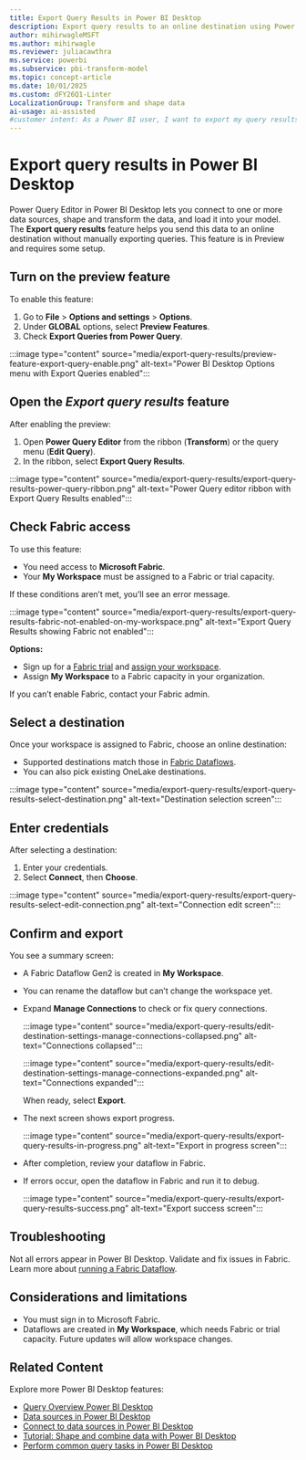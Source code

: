 ```yaml
---
title: Export Query Results in Power BI Desktop
description: Export query results to an online destination using Power BI Desktop
author: mihirwagleMSFT
ms.author: mihirwagle
ms.reviewer: juliacawthra
ms.service: powerbi
ms.subservice: pbi-transform-model
ms.topic: concept-article
ms.date: 10/01/2025
ms.custom: dFY26Q1-Linter
LocalizationGroup: Transform and shape data
ai-usage: ai-assisted
#customer intent: As a Power BI user, I want to export my query results to a destination of my choice.
---
```


# Export query results in Power BI Desktop

Power Query Editor in Power BI Desktop lets you connect to one or more data sources, shape and transform the data, and load it into your model. The **Export query results** feature helps you send this data to an online destination without manually exporting queries. This feature is in Preview and requires some setup.

## Turn on the preview feature

To enable this feature:

1. Go to **File** > **Options and settings** > **Options**.
1. Under **GLOBAL** options, select **Preview Features**.
1. Check **Export Queries from Power Query**.

:::image type="content" source="media/export-query-results/preview-feature-export-query-enable.png" alt-text="Power BI Desktop Options menu with Export Queries enabled":::

## Open the *Export query results* feature

After enabling the preview:

1. Open **Power Query Editor** from the ribbon (**Transform**) or the query menu (**Edit Query**).
1. In the ribbon, select **Export Query Results**.

:::image type="content" source="media/export-query-results/export-query-results-power-query-ribbon.png" alt-text="Power Query editor ribbon with Export Query Results enabled":::

## Check Fabric access

To use this feature:

- You need access to **Microsoft Fabric**.
- Your **My Workspace** must be assigned to a Fabric or trial capacity.

If these conditions aren’t met, you’ll see an error message.

:::image type="content" source="media/export-query-results/export-query-results-fabric-not-enabled-on-my-workspace.png" alt-text="Export Query Results showing Fabric not enabled":::

**Options:**

- Sign up for a [Fabric trial](/fabric/fundamentals/fabric-trial) and [assign your workspace](/fabric/fundamentals/fabric-trial#share-by-assigning-workspaces).
- Assign **My Workspace** to a Fabric capacity in your organization.

If you can’t enable Fabric, contact your Fabric admin.

## Select a destination

Once your workspace is assigned to Fabric, choose an online destination:

- Supported destinations match those in [Fabric Dataflows](/fabric/data-factory/dataflow-gen2-data-destinations-and-managed-settings).
- You can also pick existing OneLake destinations.

:::image type="content" source="media/export-query-results/export-query-results-select-destination.png" alt-text="Destination selection screen":::

## Enter credentials

After selecting a destination:

1. Enter your credentials.
1. Select **Connect**, then **Choose**.

:::image type="content" source="media/export-query-results/export-query-results-select-edit-connection.png" alt-text="Connection edit screen":::

## Confirm and export

You see a summary screen:

- A Fabric Dataflow Gen2 is created in **My Workspace**.
- You can rename the dataflow but can’t change the workspace yet.
- Expand **Manage Connections** to check or fix query connections.

   :::image type="content" source="media/export-query-results/edit-destination-settings-manage-connections-collapsed.png" alt-text="Connections collapsed":::

   :::image type="content" source="media/export-query-results/edit-destination-settings-manage-connections-expanded.png" alt-text="Connections expanded":::

   When ready, select **Export**.

- The next screen shows export progress.

   :::image type="content" source="media/export-query-results/export-query-results-in-progress.png" alt-text="Export in progress screen":::

- After completion, review your dataflow in Fabric.
- If errors occur, open the dataflow in Fabric and run it to debug.

   :::image type="content" source="media/export-query-results/export-query-results-success.png" alt-text="Export success screen":::

## Troubleshooting

Not all errors appear in Power BI Desktop. Validate and fix issues in Fabric. Learn more about [running a Fabric Dataflow](/fabric/data-factory/dataflows-gen2-overview).

## Considerations and limitations

- You must sign in to Microsoft Fabric.
- Dataflows are created in **My Workspace**, which needs Fabric or trial capacity. Future updates will allow workspace changes.

## Related Content

Explore more Power BI Desktop features:

- [Query Overview Power BI Desktop](desktop-query-overview.md)
- [Data sources in Power BI Desktop](../connect-data/desktop-data-sources.md)
- [Connect to data sources in Power BI Desktop](../connect-data/desktop-connect-to-data.md)
- [Tutorial: Shape and combine data with Power BI Desktop](../connect-data/desktop-shape-and-combine-data.md)
- [Perform common query tasks in Power BI Desktop](desktop-common-query-tasks.md)
